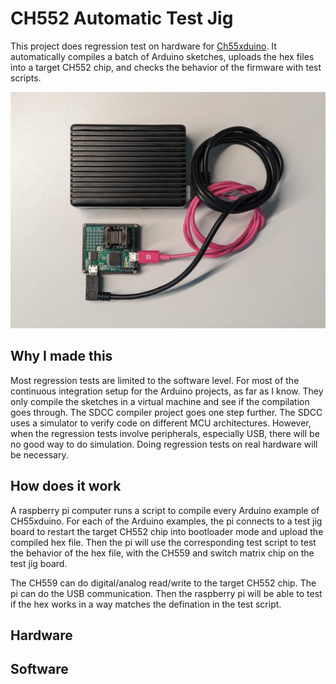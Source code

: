 # CH552 Automatic Test Jig

This project does regression test on hardware for [Ch55xduino](https://github.com/DeqingSun/ch55xduino). It automatically compiles a batch of Arduino sketches, uploads the hex files into a target CH552 chip, and checks the behavior of the firmware with test scripts. 

![photo of circuit board with raspberry pi](https://raw.githubusercontent.com/DeqingSun/CH552-Automatic-Test-Jig/main/img/board_photo.jpg)

## Why I made this

Most regression tests are limited to the software level. For most of the continuous integration setup for the Arduino projects, as far as I know. They only compile the sketches in a virtual machine and see if the compilation goes through. The SDCC compiler project goes one step further. The SDCC uses a simulator to verify code on different MCU architectures. However, when the regression tests involve peripherals, especially USB, there will be no good way to do simulation. Doing regression tests on real hardware will be necessary.

## How does it work

A raspberry pi computer runs a script to compile every Arduino example of CH55xduino. For each of the Arduino examples, the pi connects to a test jig board to restart the target CH552 chip into bootloader mode and upload the compiled hex file. Then the pi will use the corresponding test script to test the behavior of the hex file, with the CH559 and switch matrix chip on the test jig board. 

The CH559 can do digital/analog read/write to the target CH552 chip. The pi can do the USB communication. Then the raspberry pi will be able to test if the hex works in a way matches the defination in the test script. 

## Hardware

## Software

